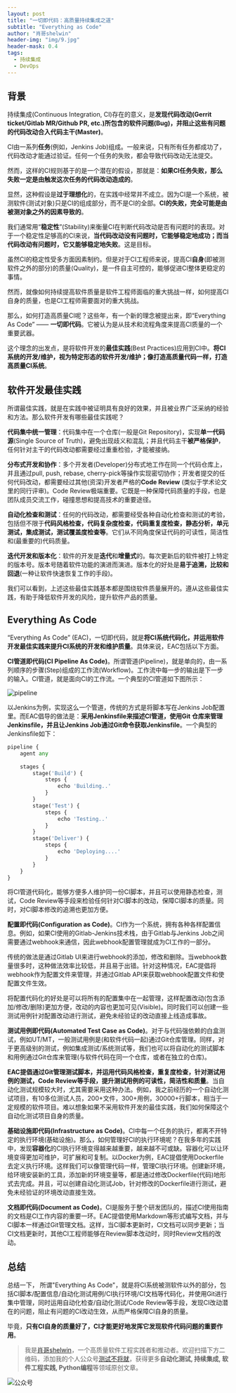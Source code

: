 ```yaml
---
layout: post
title: "一切即代码：高质量持续集成之道"
subtitle: "Everything as Code"
author: "肖哥shelwin"
header-img: "img/9.jpg"
header-mask: 0.4
tags:
  - 持续集成
  - DevOps
---
```


## 背景

持续集成(Continuous Integration, CI)存在的意义，是**发现代码改动(Gerrit ticket/Gitlab MR/Github PR, etc.)所包含的软件问题(Bug)，并阻止这些有问题的代码改动合入代码主干(Master)**。

CI由一系列**任务**(例如，Jenkins Job)组成。一般来说，只有所有任务都成功了，代码改动才能通过验证。任何一个任务的失败，都会导致代码改动无法提交。

然而，这样的CI规则基于的是一个潜在的假设，那就是：**如果CI任务失败，那么失败一定是由触发这次任务的代码改动造成的**。

显然，这种假设是**过于理想化**的，在实践中经常并不成立。因为CI是一个系统，被测软件(测试对象)只是CI的组成部分，而不是CI的全部。**CI的失败，完全可能是由被测对象之外的因素导致的**。

我们通常用“**稳定性**”(Stability)来衡量CI在判断代码改动是否有问题时的表现。对于一个稳定性足够高的CI来说，**当代码改动没有问题时，它能够稳定地成功；而当代码改动有问题时，它又能够稳定地失败**。这是目标。

虽然CI的稳定性受多方面因素制约。但是对于CI工程师来说，提高CI**自身**(即被测软件之外的部分)的质量(Quality)，是一件自主可控的，能够促进CI整体更稳定的事情。

然而，就像如何持续提高软件质量是软件工程师面临的重大挑战一样，如何提高CI自身的质量，也是CI工程师需要面对的重大挑战。

那么，如何打造高质量CI呢？这些年，有一个新的理念被提出来，即“Everything As Code” —— **一切即代码**。它被认为是从技术和流程角度来提高CI质量的一个重要武器。

这个理念的出发点，是将软件开发的**最佳实践**(Best Practices)应用到CI中。**将CI系统的开发/维护，视为特定形态的软件开发/维护；像打造高质量代码一样，打造高质量CI系统**。

## 软件开发最佳实践

所谓最佳实践，就是在实践中被证明具有良好的效果，并且被业界广泛采纳的经验和方法。那么软件开发有哪些最佳实践呢？

**代码集中统一管理**：代码集中在一个仓库(一般是Git Repository)，实现**单一代码源**(Single Source of Truth)，避免出现歧义和混乱；并且代码主干**被严格保护**，任何针对主干的代码改动都需要经过重重检验，才能被接纳。

**分布式开发和协作**：多个开发者(Developer)分布式地工作在同一个代码仓库上，并且通过pull, push, rebase, cherry-pick等操作实现密切协作；开发者提交的任何代码改动，都需要经过其他(资深)开发者严格的**Code Review** (类似于学术论文里的同行评审)。Code Review极端重要。它既是一种保障代码质量的手段，也是团队成员交流工作，碰撞思想和提高技术的重要途径。

**自动化检查和测试**：任何的代码改动，都需要经受各种自动化检查和测试的考验，包括但不限于**代码风格检查，代码复杂度检查，代码重复度检查，静态分析，单元测试，集成测试，测试覆盖度检查等**。它们从不同角度保证代码的可读性，简洁性和(最重要的)代码质量。

**迭代开发和版本化**：软件的开发是**迭代**和**增量式**的。每次更新后的软件被打上特定的版本号。版本号随着软件功能的演进而演进。版本化的好处是**易于追溯，比较和回退**(一种让软件快速恢复工作的手段)。

我们可以看到，上述这些最佳实践基本都是围绕软件质量展开的。遵从这些最佳实践，有助于降低软件开发的风险，提升软件产品的质量。

## Everything As Code
“Everything As Code” (EAC)，一切即代码，就是**将CI系统代码化，并运用软件开发最佳实践来提升CI系统的开发和维护质量**。具体来说，EAC包括以下方面。

**CI管道即代码(CI Pipeline As Code)**。所谓管道(Pipeline)，就是单向的，由一系列顺序的步骤(Step)组成的工作流(Workflow)。工作流中每一步的输出是下一步的输入。CI管道，就是面向CI的工作流。一个典型的CI管道如下图所示：

![pipeline](https://slxiao.github.io/img/pipeline.png)

以Jenkins为例，实现这么一个管道，传统的方式是将脚本写在Jenkins Job配置里。而EAC倡导的做法是：**采用Jenkinsfile来描述CI管道，使用Git 仓库来管理Jenkinsfile，并且让Jenkins Job通过Git命令获取Jenkinsfile**。一个典型的Jenkinsfile如下：
```python
pipeline {
    agent any
 
    stages {
        stage('Build') {
            steps {
                echo 'Building..'
            }
        }
        stage('Test') {
            steps {
                echo 'Testing..'
            }
        }
        stage('Deliver') {
            steps {
                echo 'Deploying....'
            }
        }
    }
}
```

将CI管道代码化，能够方便多人维护同一份CI脚本，并且可以使用静态检查，测试，Code Review等手段来检验任何针对CI脚本的改动，保障CI脚本的质量。同时，对CI脚本修改的追溯也更加方便。

**配置即代码(Configuration as Code)**。CI作为一个系统，拥有各种各样配置信息。例如，如果CI使用的Gitlab-Jenkins技术栈，由于Gitlab与Jenkins Job之间需要通过webhook来通信，因此webhook配置管理就成为CI工作的一部分。

传统的做法是通过Gitlab UI来进行webhook的添加，修改和删除。当webhook数量很多时，这种做法效率比较低，并且易于出错。针对这种情况，EAC提倡将webhook作为配置文件来管理，并通过Gitlab API来获取webhook配置文件和使配置文件生效。

将配置代码化的好处是可以将所有的配置集中在一起管理，这样配置改动(包含添加/修改/删除)更加方便，改动的内容也更加可见(Visible)。同时我们可以创建一些测试用例针对配置改动进行测试，避免未经验证的改动直接上线造成事故。

**测试用例即代码(Automated Test Case as Code)**。对于与代码强依赖的白盒测试，例如UT/MT，一般测试用例是(和软件代码一起)通过Git仓库管理。同样，对于更高级别的测试，例如集成测试/系统测试等，我们也可以将自动化的测试脚本和用例通过Git仓库来管理(与软件代码在同一个仓库，或者在独立的仓库)。

**EAC提倡通过Git管理测试脚本，并运用代码风格检查，重复度检查，针对测试用例的测试，Code Review等手段，提升测试用例的可读性，简洁性和质量**。当自动化测试规模较大时，尤其需要采用这种办法。例如，我之前经历的一个自动化测试项目，有10多位测试人员，200+文件，300+用例，30000+行脚本，相当于一定规模的软件项目。难以想象如果不采用软件开发的最佳实践，我们如何保障这个自动化测试项目自身的质量。

**基础设施即代码(Infrastructure as Code)**。CI中每一个任务的执行，都离不开特定的执行环境(基础设施)。那么，如何管理好CI的执行环境呢？在我多年的实践中，发现**容器化**的CI执行环境变得越来越重要，越来越不可或缺。容器化可以让环境变得更加可维护，可扩展和可复制。以Docker为例，EAC提倡使用Dockerfile去定义执行环境。这样我们可以像管理代码一样，管理CI执行环境。创建新环境，给环境安装新的工具，添加新的环境变量等，都是通过修改Dockerfile(代码)地形式去完成。并且，可以创建自动化测试Job，针对修改的Dockerfile进行测试，避免未经验证的环境改动直接生效。

**文档即代码(Document as Code)**。CI是服务于整个研发团队的，描述CI使用指南的文档是CI工作内容的重要一环。EAC提倡使用Markdown等形式编写文档，并与CI脚本一样通过Git管理文档。这样，当CI脚本更新时，CI文档可以同步更新；当CI文档更新时，其他CI工程师能够在Review脚本改动时，同时Review文档的改动。

## 总结

总结一下， 所谓"Everything As Code"，就是将CI系统被测软件以外的部分，包括CI脚本/配置信息/自动化测试用例/CI执行环境/CI文档等代码化，并使用Git进行集中管理，同时运用自动化检查/自动化测试/Code Review等手段，发现CI改动潜在的问题，阻止有问题的CI改动生效，从而严格保障CI自身的质量。

毕竟，**只有CI自身的质量好了，CI才能更好地发挥它发现软件代码问题的重要作用**。

> 我是[肖哥shelwin](https://slxiao.github.io/about/)，一个高质量软件工程实践者和推动者。欢迎扫描下方二维码，添加我的个人公众号[测试不将就](https://slxiao.github.io/img/wechat-public.png)，获得更多**自动化测试, 持续集成, 软件工程实践, Python编程**等领域原创文章。

![公众号](https://slxiao.github.io/img/wechat-public.png)